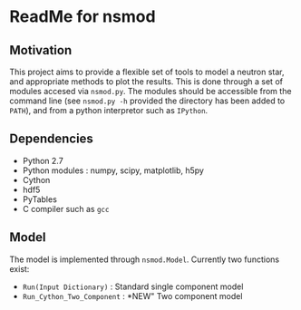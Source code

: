 # ReadMe for nsmod

Motivation
----------

This project aims to provide a flexible set of tools to model a neutron star, and appropriate methods to plot the results. This is done through a set of modules accesed via `nsmod.py`. The modules should be accessible from the command line (see `nsmod.py -h` provided the directory has been added to `PATH`), and from a python interpretor such as `IPython`. 

Dependencies 
------------

* Python 2.7 
* Python modules : numpy, scipy, matplotlib, h5py
* Cython 
* hdf5 
* PyTables 
* C compiler such as `gcc`

Model
-----

The model is implemented through `nsmod.Model`. Currently two functions exist:

* `Run(Input Dictionary)` : Standard single component model
* `Run_Cython_Two_Component` : *NEW" Two component model 



